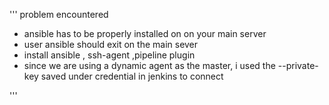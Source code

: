 '''
problem encountered 

- ansible has to be properly installed on on your main server
- user ansible should exit on the main sever 
- install ansible , ssh-agent ,pipeline plugin
- since we are using a dynamic agent as the master, i used the --private-key saved under credential in jenkins to connect 

'''
